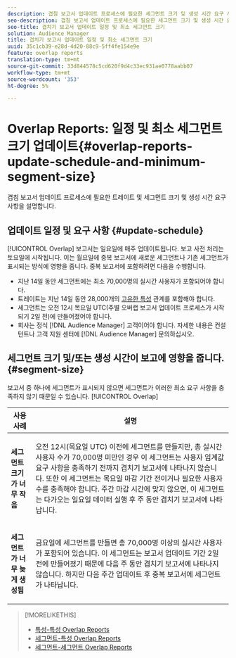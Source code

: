 ```yaml
---
description: 겹침 보고서 업데이트 프로세스에 필요한 세그먼트 크기 및 생성 시간 요구 사항을 설명합니다.
seo-description: 겹침 보고서 업데이트 프로세스에 필요한 세그먼트 크기 및 생성 시간 요구 사항을 설명합니다.
seo-title: 겹치기 보고서 업데이트 일정 및 최소 세그먼트 크기
solution: Audience Manager
title: 겹치기 보고서 업데이트 일정 및 최소 세그먼트 크기
uuid: 35c1cb39-e28d-4d20-88c9-5ff4fe154e9e
feature: overlap reports
translation-type: tm+mt
source-git-commit: 33d844578c5cd620f9d4c33ec931ae0778aabb07
workflow-type: tm+mt
source-wordcount: '353'
ht-degree: 5%

---
```



# Overlap Reports: 일정 및 최소 세그먼트 크기 업데이트{#overlap-reports-update-schedule-and-minimum-segment-size}

겹침 보고서 업데이트 프로세스에 필요한 트레이트 및 세그먼트 크기 및 생성 시간 요구 사항을 설명합니다.

## 업데이트 일정 및 요구 사항 {#update-schedule}

[!UICONTROL Overlap] 보고서는 일요일에 매주 업데이트됩니다. 보고 사전 처리는 토요일에 시작됩니다. 이는 월요일에 중복 보고서에 새로운 세그먼트나 기존 세그먼트가 표시되는 방식에 영향을 줍니다. 중복 보고서에 포함하려면 다음을 수행합니다.

* 지난 14일 동안 세그먼트에는 최소 70,000명의 실시간 사용자가 포함되어야 합니다.
* 트레이트는 지난 14일 동안 28,000개의 [고유한 특성](/help/using/features/traits/trait-and-segment-qualification-reference.md) 관계를 포함해야 합니다.
* 세그먼트는 오전 12시 목요일 UTC(주별 오버랩 보고서 업데이트 프로세스가 시작되기 2일 전)에 만들어졌어야 합니다.
* 회사는 정식 [!DNL Audience Manager] 고객이어야 합니다. 자세한 내용은 컨설턴트나 고객 지원 센터에 [!DNL Audience Manager] 문의하십시오.

## 세그먼트 크기 및/또는 생성 시간이 보고에 영향을 줍니다. {#segment-size}

보고서 중 하나에 세그먼트가 표시되지 않으면 세그먼트가 이러한 최소 요구 사항을 충족하지 않기 때문일 수 있습니다. [!UICONTROL Overlap]

<table id="table_BE2937C1FA314BBDBD1D026321D6E6B1"> 
 <thead> 
  <tr> 
   <th colname="col1" class="entry"> 사용 사례 </th> 
   <th colname="col2" class="entry"> 설명 </th> 
  </tr> 
 </thead>
 <tbody> 
  <tr> 
   <td colname="col1"> <p> <b>세그먼트 크기가 너무 작음</b> </p> </td> 
   <td colname="col2"> <p>오전 12시(목요일 UTC) 이전에 세그먼트를 만들지만, 총 실시간 사용자 수가 70,000명 미만인 경우 이 세그먼트는 사용자 임계값 요구 사항을 충족하기 전까지 <span class="wintitle"> 겹치기 보고서에</span> 나타나지 않습니다. 또한 이 세그먼트는 목요일 마감 기간 전이거나 필요한 사용자 수를 충족해야 합니다. 주간 마감 시간에 맞지 않으면, 이 세그먼트는 다가오는 일요일 데이터 실행 후 주 동안 <span class="wintitle"> 겹치기 보고서에</span> 나타납니다. </p> </td> 
  </tr> 
  <tr> 
   <td colname="col1"> <p> <b>세그먼트가 너무 늦게 생성됨</b> </p> </td> 
   <td colname="col2"> <p>금요일에 세그먼트를 만들면 총 70,000명 이상의 실시간 사용자가 포함되어 있습니다. 이 세그먼트는 보고서 업데이트 기간 2일 전에 <span class="wintitle"> 만들어졌기 때문에 다음 주 동안</span> 겹치기 보고서에 나타나지 않습니다. 하지만 다음 주간 업데이트 후 <span class="wintitle"> 중복 보고서에</span> 세그먼트가 나타납니다. </p> </td> 
  </tr> 
 </tbody> 
</table>

>[!MORELIKETHIS]
>
>* [특성-특성 Overlap Reports](../../reporting/dynamic-reports/trait-trait-overlap-report.md#trait-to-trait-overlap-report)
>* [세그먼트-특성 Overlap Reports](../../reporting/dynamic-reports/segment-trait-overlap-report.md)
>* [세그먼트-세그먼트 Overlap Reports](../../reporting/dynamic-reports/segment-segment-overlap-report.md)

